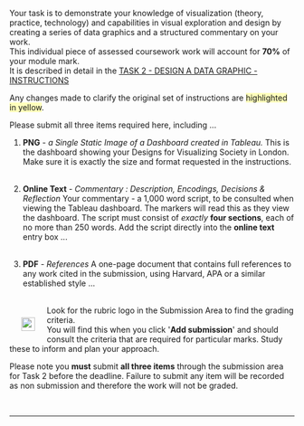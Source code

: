Your task is to demonstrate your knowledge of visualization (theory, practice, technology) and capabilities in visual exploration and design by creating a series of data graphics and a structured commentary on your work.<br/>
This individual piece of assessed coursework work will account for **70%** of your module mark.<br/>
It is described in detail in the [TASK 2 - DESIGN A DATA GRAPHIC - INSTRUCTIONS](https://moodle4.city.ac.uk/pluginfile.php/1202209/mod_assign/introattachment/0/sg2047.coursework202425.task2.v10.pdf)

Any changes made to clarify the original set of instructions are <span style="background-color:#ffb">highlighted in yellow</span>.

Please submit all three items required here, including ...

1. **PNG** - _a Single Static Image of a Dashboard created in Tableau._
This is the dashboard showing your Designs for Visualizing Society in London.
Make sure it is exactly the size and format requested in the instructions.<br/><br/>

2. **Online Text** - _Commentary : Description, Encodings, Decisions &amp; Reflection_
Your commentary - a 1,000 word script, to be consulted when viewing the Tableau dashboard.
The markers will read this as they view the dashboard.
The script must consist of _exactly_ **four sections**, each of no more than 250 words.
Add the script directly into the **online text** entry box ...<br/><br/>

3. **PDF** - _References_
A one-page document that contains full references to any work cited in the submission, using Harvard, APA or a similar established style ...<br/><br/>

<div style="float:left; padding:1.5em">
<img src="https://jsndyks.github.io/sg2047/img/rubric.logo.png" width="24" height="24">
</div>

Look for the rubric logo in the Submission Area to find the grading criteria.<br/>
You will find this when you click '**Add submission**' and should consult the criteria that are required for particular marks. Study these to inform and plan your approach.

Please note you **must** submit **all three items** through the submission area for Task 2 before the deadline.
Failure to submit any item will be recorded as non submission and therefore the work will not be graded.

&nbsp;

---

&nbsp;
